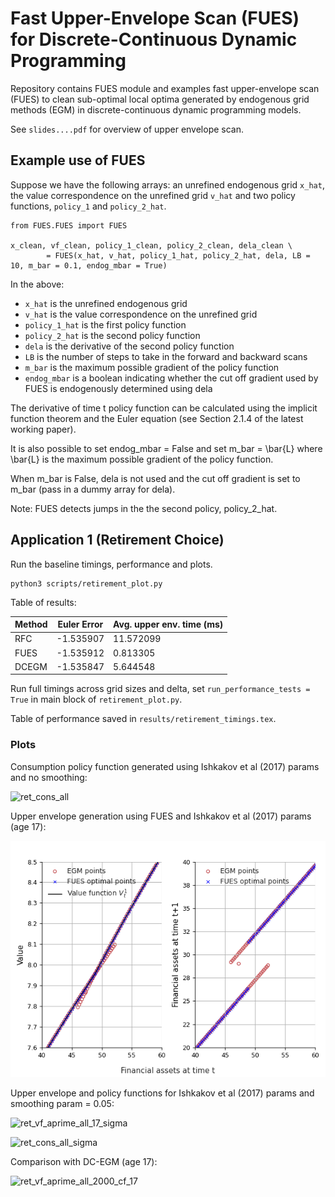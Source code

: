 # Fast Upper-Envelope Scan (FUES) for Discrete-Continuous Dynamic Programming

Repository contains FUES module and examples fast upper-envelope scan (FUES) to clean sub-optimal local optima generated by endogenous grid methods (EGM) in discrete-continuous dynamic programming models.

See `slides....pdf` for overview of upper envelope scan. 

## Example use of FUES

Suppose we have the following arrays: an unrefined endogenous grid `x_hat`, the value correspondence on the unrefined grid `v_hat` 
and two policy functions, `policy_1` and `policy_2_hat`.

```
from FUES.FUES import FUES

x_clean, vf_clean, policy_1_clean, policy_2_clean, dela_clean \
        = FUES(x_hat, v_hat, policy_1_hat, policy_2_hat, dela, LB = 10, m_bar = 0.1, endog_mbar = True)
```

In the above:
- `x_hat` is the unrefined endogenous grid
- `v_hat` is the value correspondence on the unrefined grid
- `policy_1_hat` is the first policy function
- `policy_2_hat` is the second policy function
- `dela` is the derivative of the second policy function
- `LB` is the number of steps to take in the forward and backward scans
- `m_bar` is the maximum possible gradient of the policy function
- `endog_mbar` is a boolean indicating whether the cut off gradient used by FUES is endogenously determined using dela

The derivative of time t policy function can be calculated using the implicit function theorem and the Euler equation (see Section 2.1.4 of the latest working paper).  

It is also possible to set endog_mbar = False and set m_bar = \bar{L} where \bar{L} is the maximum possible gradient of the policy function. 

When m_bar is False, dela is not used and the cut off gradient is set to m_bar (pass in a dummy array for dela).

Note: FUES detects jumps in the the second policy, policy_2_hat. 

## Application 1 (Retirement Choice)

Run the baseline timings, performance and plots. 

```
python3 scripts/retirement_plot.py
```

Table of results:

| Method | Euler Error    | Avg. upper env. time (ms) |
|--------|----------------|---------------------------|
| RFC    | -1.535907      | 11.572099                 |
| FUES   | -1.535912      | 0.813305                  |
| DCEGM  | -1.535847      | 5.644548                  |


Run full timings across grid sizes and delta, set `run_performance_tests = True` in main block of `retirement_plot.py`. 

Table of performance saved in `results/retirement_timings.tex`.

### Plots 


Consumption policy function generated using Ishkakov et al (2017) params and no smoothing:

![ret_cons_all](https://user-images.githubusercontent.com/8477783/181183127-4bf48f5b-8280-4f9f-afe1-1730894c0e29.png)

Upper envelope generation using FUES and Ishkakov et al (2017) params (age 17):

![ret_vf_aprime_all_17](/results/plots/retirement/ret_vf_aprime_all_17_3000_sigma0.png)

Upper envelope and policy functions for Ishkakov et al (2017) params and smoothing param = 0.05:

![ret_vf_aprime_all_17_sigma](https://user-images.githubusercontent.com/8477783/181172404-1b0bbb74-5c40-47c0-aff9-0d34b573f7f2.png)

![ret_cons_all_sigma](https://user-images.githubusercontent.com/8477783/181172415-72f866b9-348e-4de9-9855-fb509591deb2.png)

Comparison with DC-EGM (age 17):

![ret_vf_aprime_all_2000_cf_17](https://user-images.githubusercontent.com/8477783/216878773-3d031849-c26d-46a3-a231-7b19f1a8d793.png)

